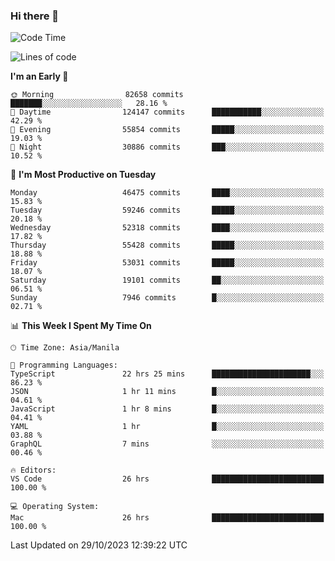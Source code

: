 ### Hi there 👋

<!--START_SECTION:waka-->
![Code Time](http://img.shields.io/badge/Code%20Time-4%2C475%20hrs%2014%20mins-blue)

![Lines of code](https://img.shields.io/badge/From%20Hello%20World%20I%27ve%20Written-110.6%20million%20lines%20of%20code-blue)

**I'm an Early 🐤** 

```text
🌞 Morning                82658 commits       ███████░░░░░░░░░░░░░░░░░░   28.16 % 
🌆 Daytime                124147 commits      ███████████░░░░░░░░░░░░░░   42.29 % 
🌃 Evening                55854 commits       █████░░░░░░░░░░░░░░░░░░░░   19.03 % 
🌙 Night                  30886 commits       ███░░░░░░░░░░░░░░░░░░░░░░   10.52 % 
```
📅 **I'm Most Productive on Tuesday** 

```text
Monday                   46475 commits       ████░░░░░░░░░░░░░░░░░░░░░   15.83 % 
Tuesday                  59246 commits       █████░░░░░░░░░░░░░░░░░░░░   20.18 % 
Wednesday                52318 commits       ████░░░░░░░░░░░░░░░░░░░░░   17.82 % 
Thursday                 55428 commits       █████░░░░░░░░░░░░░░░░░░░░   18.88 % 
Friday                   53031 commits       █████░░░░░░░░░░░░░░░░░░░░   18.07 % 
Saturday                 19101 commits       ██░░░░░░░░░░░░░░░░░░░░░░░   06.51 % 
Sunday                   7946 commits        █░░░░░░░░░░░░░░░░░░░░░░░░   02.71 % 
```


📊 **This Week I Spent My Time On** 

```text
🕑︎ Time Zone: Asia/Manila

💬 Programming Languages: 
TypeScript               22 hrs 25 mins      ██████████████████████░░░   86.23 % 
JSON                     1 hr 11 mins        █░░░░░░░░░░░░░░░░░░░░░░░░   04.61 % 
JavaScript               1 hr 8 mins         █░░░░░░░░░░░░░░░░░░░░░░░░   04.41 % 
YAML                     1 hr                █░░░░░░░░░░░░░░░░░░░░░░░░   03.88 % 
GraphQL                  7 mins              ░░░░░░░░░░░░░░░░░░░░░░░░░   00.46 % 

🔥 Editors: 
VS Code                  26 hrs              █████████████████████████   100.00 % 

💻 Operating System: 
Mac                      26 hrs              █████████████████████████   100.00 % 
```


 Last Updated on 29/10/2023 12:39:22 UTC
<!--END_SECTION:waka-->


<!--
**rad182/rad182** is a ✨ _special_ ✨ repository because its `README.md` (this file) appears on your GitHub profile.

Here are some ideas to get you started:

- 🔭 I’m currently working on ...
- 🌱 I’m currently learning ...
- 👯 I’m looking to collaborate on ...
- 🤔 I’m looking for help with ...
- 💬 Ask me about ...
- 📫 How to reach me: ...
- 😄 Pronouns: ...
- ⚡ Fun fact: ...
-->
